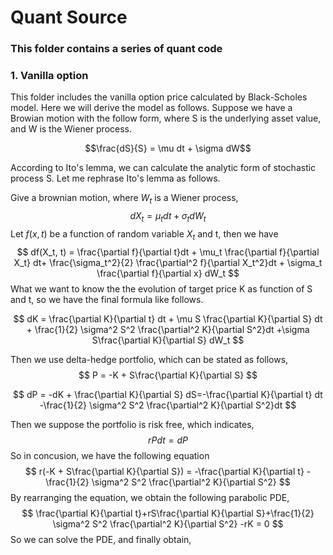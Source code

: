 # Quant Source

### This folder contains a series of quant code

### **1. Vanilla option**

This folder includes the vanilla option price calculated by Black-Scholes model.
Here we will derive the model as follows.
Suppose we have a Browian motion with the follow form, where S is the underlying asset value, and W is the Wiener process. 

$$\frac{dS}{S} = \mu dt + \sigma dW$$

According to Ito's lemma, we can calculate the analytic form of stochastic process S. Let me rephrase Ito's lemma as follows.

Give a brownian motion, where $W_t$ is a Wiener process,
$$ dX_t = \mu_t dt + \sigma_t dW_t$$
Let $f(x, t)$ be a function of random variable $X_t$ and t, then we have
$$ df(X_t, t) = \frac{\partial f}{\partial t}dt + 
	\mu_t \frac{\partial f}{\partial X_t} dt+ 
	\frac{\sigma_t^2}{2} \frac{\partial^2 f}{\partial X_t^2}dt +   
	\sigma_t \frac{\partial f}{\partial x} dW_t $$
What we want to know the the evolution of target price K as function of S and t, so we have the final formula like follows.

$$ dK = \frac{\partial K}{\partial t} dt + \mu S \frac{\partial K}{\partial S} dt + 
\frac{1}{2} \sigma^2 S^2 \frac{\partial^2 K}{\partial S^2}dt
+\sigma S\frac{\partial K}{\partial S}  dW_t
$$

Then we use delta-hedge portfolio, which can be stated as follows,
$$
P = -K + S\frac{\partial K}{\partial S}
$$

$$
dP = -dK + \frac{\partial K}{\partial S} dS=-\frac{\partial K}{\partial t} dt -\frac{1}{2} \sigma^2 S^2 \frac{\partial^2 K}{\partial S^2}dt
$$

Then we suppose the portfolio is risk free, which indicates,
$$
rPdt = dP
$$
So in concusion, we have the following equation
$$
r(-K + S\frac{\partial K}{\partial S}) = -\frac{\partial K}{\partial t}  -\frac{1}{2} \sigma^2 S^2 \frac{\partial^2 K}{\partial S^2}
$$
By rearranging the equation, we obtain the following parabolic PDE,
$$
\frac{\partial K}{\partial t}+rS\frac{\partial K}{\partial S}+\frac{1}{2} \sigma^2 S^2 \frac{\partial^2 K}{\partial S^2} -rK = 0
$$
So we can solve the PDE, and finally obtain,
